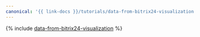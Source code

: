 ```yaml
---
canonical: '{{ link-docs }}/tutorials/data-from-bitrix24-visualization'
---
```



{% include [data-from-bitrix24-visualization](../../_tutorials/datalens/data-from-bitrix24-visualization.md) %}
